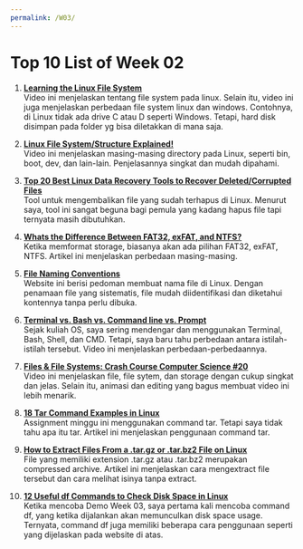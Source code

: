 ```yaml
---
permalink: /W03/
---
```

# Top 10 List of Week 02

1. [**Learning the Linux File System**](https://www.youtube.com/watch?v=HIXzJ3Rz9po)<br>
    Video ini menjelaskan tentang file system pada linux. Selain itu, video ini juga menjelaskan perbedaan file system linux dan windows. Contohnya, di Linux tidak ada drive C atau D seperti Windows. Tetapi, hard disk disimpan pada folder yg bisa diletakkan di mana saja.

2. [**Linux File System/Structure Explained!**](https://www.youtube.com/watch?v=HbgzrKJvDRw)<br>
    Video ini menjelaskan masing-masing directory pada Linux, seperti bin, boot, dev, dan lain-lain. Penjelasannya singkat dan mudah dipahami.
    
3. [**Top 20 Best Linux Data Recovery Tools to Recover Deleted/Corrupted Files**](https://www.journaldev.com/36900/top-best-linux-data-recovery-tools)<br>
    Tool untuk mengembalikan file yang sudah terhapus di Linux. Menurut saya, tool ini sangat beguna bagi pemula yang kadang hapus file tapi ternyata masih dibutuhkan.
    
4. [**Whats the Difference Between FAT32, exFAT, and NTFS?**](https://www.howtogeek.com/235596/whats-the-difference-between-fat32-exfat-and-ntfs/)<br>
    Ketika memformat storage, biasanya akan ada pilihan FAT32, exFAT, NTFS. Artikel ini menjelaskan perbedaan masing-masing.
    
5. [**File Naming Conventions**](https://huridocs.org/resource-library/organising-a-collection-of-human-rights-information/file-naming-conventions/)<br>
    Website ini berisi pedoman membuat nama file di Linux. Dengan penamaan file yang sistematis, file mudah diidentifikasi dan diketahui kontennya tanpa perlu dibuka.
    
6. [**Terminal vs. Bash vs. Command line vs. Prompt**](https://www.youtube.com/watch?v=hMSByvFHOro)<br>
    Sejak kuliah OS, saya sering mendengar dan menggunakan Terminal, Bash, Shell, dan CMD. Tetapi, saya baru tahu perbedaan antara istilah-istilah tersebut. Video ini menjelaskan perbedaan-perbedaannya. 
    
7. [**Files & File Systems: Crash Course Computer Science #20**](https://www.youtube.com/watch?v=KN8YgJnShPM)<br>
    Video ini menjelaskan file, file sytem, dan storage dengan cukup singkat dan jelas. Selain itu, animasi dan editing yang bagus membuat video ini lebih menarik.
    
8. [**18 Tar Command Examples in Linux**](https://www.tecmint.com/18-tar-command-examples-in-linux/)<br>
    Assignment minggu ini menggunakan command tar. Tetapi saya tidak tahu apa itu tar. Artikel ini menjelaskan penggunaan command tar.
    
9. [**How to Extract Files From a .tar.gz or .tar.bz2 File on Linux**](https://www.howtogeek.com/409742/how-to-extract-files-from-a-.tar.gz-or-.tar.bz2-file-on-linux/)<br>
    File yang memiliki extension .tar.gz atau .tar.bz2 merupakan compressed archive. Artikel ini menjelaskan cara mengextract file tersebut dan cara melihat isinya tanpa extract.

10. [**12 Useful df Commands to Check Disk Space in Linux**](https://www.tecmint.com/how-to-check-disk-space-in-linux/)<br>
    Ketika mencoba Demo Week 03, saya pertama kali mencoba command df, yang ketika dijalankan akan memunculkan disk space usage. Ternyata, command df juga memiliki beberapa cara penggunaan seperti yang dijelaskan pada website di atas.
